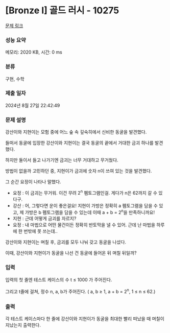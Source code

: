 # [Bronze I] 골드 러시 - 10275 

[문제 링크](https://www.acmicpc.net/problem/10275) 

### 성능 요약

메모리: 2020 KB, 시간: 0 ms

### 분류

구현, 수학

### 제출 일자

2024년 8월 27일 22:42:49

### 문제 설명

<p>강산이와 지현이는 모험 중에 어느 숲 속 깊숙히에서 신비한 동굴을 발견했다.</p>

<p>들떠서 동굴에 입장한 강산이와 지현이는 결국 동굴의 끝에서 거대한 금괴 하나를 발견했다.</p>

<p>하지만 둘이서 들고 나가기엔 금괴는 너무 거대하고 무거웠다.</p>

<p>방법이 없을까 고민하던 중, 지현이가 금괴에 숫자 n이 쓰여 있는 것을 발견했다.</p>

<p>그 순간 요정이 나타나 말했다.</p>

<ul>
	<li>요정 : 이 금괴는 무거워. 이건 무려 2<sup>n</sup> 펨토그램인걸. 게다가 n은 62까지 갈 수 있다구.</li>
	<li>강산 : 어, 그렇다면 운이 좋은걸요! 지현이 가방은 정확히 a 펨토그램을 담을 수 있고, 제 가방은 b 펨토그램을 담을 수 있는데 이때 a + b = 2<sup>n</sup>을 만족하니까요!</li>
	<li>지현 : 근데 어떻게 금괴를 자르지?</li>
	<li>요정 : 내 마법으로 어떤 물건이든 정확히 반토막을 낼 수 있어. 근데 난 마법을 하루에 한 번밖에 못 쓰는데..</li>
</ul>

<p>강산이와 지현이는 며칠 후, 금괴를 모두 나눠 갖고 동굴을 나섰다.</p>

<p>이때, 강산이와 지현이가 동굴을 나선 건 동굴에 들어온 뒤 며칠 뒤일까?</p>

### 입력 

 <p>입력의 첫 줄엔 테스트 케이스의 수 t ≤ 1000 가 주어진다.</p>

<p>그리고 t줄에 걸쳐, 정수 n, a, b가 주어진다. <span style="line-height:1.6em">( a, b ≥ 1, a + b = 2</span><sup style="line-height:1.6em">n</sup><span style="line-height:1.6em">, 1 ≤ n ≤ 62.)</span></p>

### 출력 

 <p>각 테스트 케이스마다 한 줄에 강산이와 지현이가 동굴을 최대한 빨리 떠났을 때 며칠이 지났는지 출력한다.</p>


